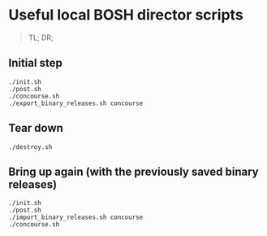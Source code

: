 # Useful local BOSH director scripts

> TL; DR;
## Initial step
```
./init.sh
./post.sh
./concourse.sh
./export_binary_releases.sh concourse
```

## Tear down
```
./destroy.sh
```

## Bring up again (with the previously saved binary releases)
```
./init.sh
./post.sh
./import_binary_releases.sh concourse
./concourse.sh
```